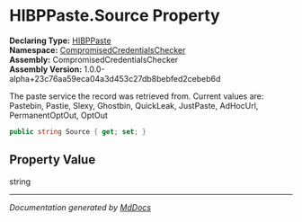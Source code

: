 ﻿<!--  
  <auto-generated>   
    The contents of this file were generated by a tool.  
    Changes to this file may be list if the file is regenerated  
  </auto-generated>   
-->

# HIBPPaste.Source Property

**Declaring Type:** [HIBPPaste](../index.md)  
**Namespace:** [CompromisedCredentialsChecker](../../index.md)  
**Assembly:** CompromisedCredentialsChecker  
**Assembly Version:** 1.0.0\-alpha+23c76aa59eca04a3d453c27db8bebfed2cebeb6d

The paste service the record was retrieved from. Current values are: Pastebin, Pastie, Slexy, Ghostbin, QuickLeak, JustPaste, AdHocUrl, PermanentOptOut, OptOut

```csharp
public string Source { get; set; }
```

## Property Value

string

___

*Documentation generated by [MdDocs](https://github.com/ap0llo/mddocs)*
